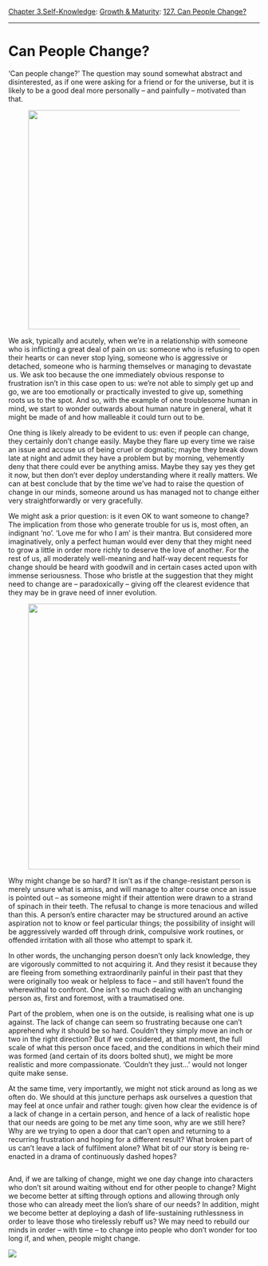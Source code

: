 [Chapter 3.Self-Knowledge](https://www.theschooloflife.com/thebookoflife/category/self-knowledge/): [Growth & Maturity](https://www.theschooloflife.com/thebookoflife/category/self-knowledge/growth-maturity/): [127. Can People Change?](https://www.theschooloflife.com/thebookoflife/can-people-change/)

* * *

# Can People Change?

‘Can people change?’ The question may sound somewhat abstract and disinterested, as if one were asking for a friend or for the universe, but it is likely to be a good deal more personally – and painfully – motivated than that.

<figure class="aligncenter is-resized"><img src="https://www.theschooloflife.com/thebookoflife/wp-content/uploads/2019/07/1302px-F%C3%A9lix_Vallotton_-_Das_bl%C3%BChende_Feld-1024x849.jpeg" alt="" class="wp-image-23471" width="604" height="439"></figure>

We ask, typically and acutely, when we’re in a relationship with someone who is inflicting a great deal of pain on us: someone who is refusing to open their hearts or can never stop lying, someone who is aggressive or detached, someone who is harming themselves or managing to devastate us. We ask too because the one immediately obvious response to frustration isn’t in this case open to us: we’re not able to simply get up and go, we are too emotionally or practically invested to give up, something roots us to the spot. And so, with the example of one troublesome human in mind, we start to wonder outwards about human nature in general, what it might be made of and how malleable it could turn out to be.

One thing is likely already to be evident to us: even if people can change, they certainly don’t change easily. Maybe they flare up every time we raise an issue and accuse us of being cruel or dogmatic; maybe they break down late at night and admit they have a problem but by morning, vehemently deny that there could ever be anything amiss. Maybe they say yes they get it now, but then don’t ever deploy understanding where it really matters. We can at best conclude that by the time we’ve had to raise the question of change in our minds, someone around us has managed not to change either very straightforwardly or very gracefully.&nbsp;

We might ask a prior question: is it even OK to want someone to change? The implication from those who generate trouble for us is, most often, an indignant ‘no’. ‘Love me for who I am’ is their mantra. But considered more imaginatively, only a perfect human would ever deny that they might need to grow a little in order more richly to deserve the love of another. For the rest of us, all moderately well-meaning and half-way decent requests for change should be heard with goodwill and in certain cases acted upon with immense seriousness. Those who bristle at the suggestion that they might need to change are – paradoxically – giving off the clearest evidence that they may be in grave need of inner evolution.

<figure class="aligncenter is-resized"><img src="https://www.theschooloflife.com/thebookoflife/wp-content/uploads/2019/07/1154px-F%C3%A9lix_Vallotton-Honfleur_dans_la_brume-Mus%C3%A9e_des_beaux-arts_de_Nancy-1024x958.jpg" alt="" class="wp-image-23473" width="569" height="532"></figure>

Why might change be so hard? It isn’t as if the change-resistant person is merely unsure what is amiss, and will manage to alter course once an issue is pointed out – as someone might if their attention were drawn to a strand of spinach in their teeth. The refusal to change is more tenacious and willed than this. A person’s entire character may be structured around an active aspiration not to know or feel particular things; the possibility of insight will be aggressively warded off through drink, compulsive work routines, or offended irritation with all those who attempt to spark it.

In other words, the unchanging person doesn’t only lack knowledge, they are vigorously committed to not acquiring it. And they resist it because they are fleeing from something extraordinarily painful in their past that they were originally too weak or helpless to face – and still haven’t found the wherewithal to confront. One isn’t so much dealing with an unchanging person as, first and foremost, with a traumatised one.

Part of the problem, when one is on the outside, is realising what one is up against. The lack of change can seem so frustrating because one can’t apprehend why it should be so hard. Couldn’t they simply move an inch or two in the right direction? But if we considered, at that moment, the full scale of what this person once faced, and the conditions in which their mind was formed (and certain of its doors bolted shut), we might be more realistic and more compassionate. ‘Couldn’t they just…’ would not longer quite make sense.

At the same time, very importantly, we might not stick around as long as we often do. We should at this juncture perhaps ask ourselves a question that may feel at once unfair and rather tough: given how clear the evidence is of a lack of change in a certain person, and hence of a lack of realistic hope that our needs are going to be met any time soon, why are we still here? Why are we trying to open a door that can’t open and returning to a recurring frustration and hoping for a different result? What broken part of us can’t leave a lack of fulfilment alone? What bit of our story is being re-enacted in a drama of continuously dashed hopes?

<figure class="aligncenter"><img src="https://www.theschooloflife.com/thebookoflife/wp-content/uploads/2019/07/902px-Vallotton_1918_-_En_rade_du_Havre-e1562689836225.jpg" alt="" class="wp-image-23472"></figure>

And, if we are talking of change, might we one day change into characters who don’t sit around waiting without end for other people to change? Might we become better at sifting through options and allowing through only those who can already meet the lion’s share of our needs? In addition, might we become better at deploying a dash of life-sustaining ruthlessness in order to leave those who tirelessly rebuff us? We may need to rebuild our minds in order – with time – to change into people who don’t wonder for too long if, and when, people might change.

[![](https://img.youtube.com/vi/gKDnxtTCDv8/0.jpg)](https://www.youtube.com/embed/gKDnxtTCDv8 '')
&nbsp;&nbsp;  
